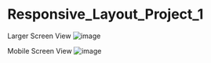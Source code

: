 # Responsive_Layout_Project_1
Larger Screen View
![image](https://user-images.githubusercontent.com/57264679/218165975-88337002-239d-4fbb-b485-85172bac3937.png)

Mobile Screen View
![image](https://user-images.githubusercontent.com/57264679/218166139-515598a8-8656-4396-b48c-db9de2a82ad4.png)
